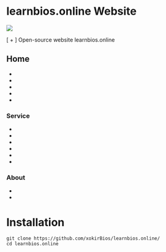 

# learnbios.online Website
![](http://image.noelshack.com/fichiers/2021/06/7/1613308929-xokirtools.png)

[ + ] Open-source website learnbios.online


## Home

   * 
   * 
   * 
   * 
   * 

### Service

   * 
   * 
   * 
   * 
   * 
   * 



### About

 * 
 * 



# Installation


```
git clone https://github.com/xokirBios/learnbios.online/
cd learnbios.online
```






